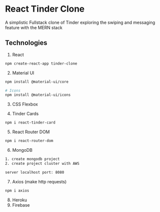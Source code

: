 # React Tinder Clone
A simplistic Fullstack clone of Tinder exploring the swiping and messaging feature with the MERN stack

## Technologies
1. React
```sh
npm create-react-app tinder-clone
```

2. Material UI
```sh
npm install @material-ui/core

# Icons
npm install @material-ui/icons
```

3. CSS Flexbox

4. Tinder Cards
```sh
npm i react-tinder-card
```

5. React Router DOM
```sh
npm i react-router-dom
```

6. MongoDB
```sh
1. create mongodb project
2. create project cluster with AWS

server localhost port: 8080
```

7. Axios (make http requests)
```sh
npm i axios
```

8. Heroku
9. Firebase